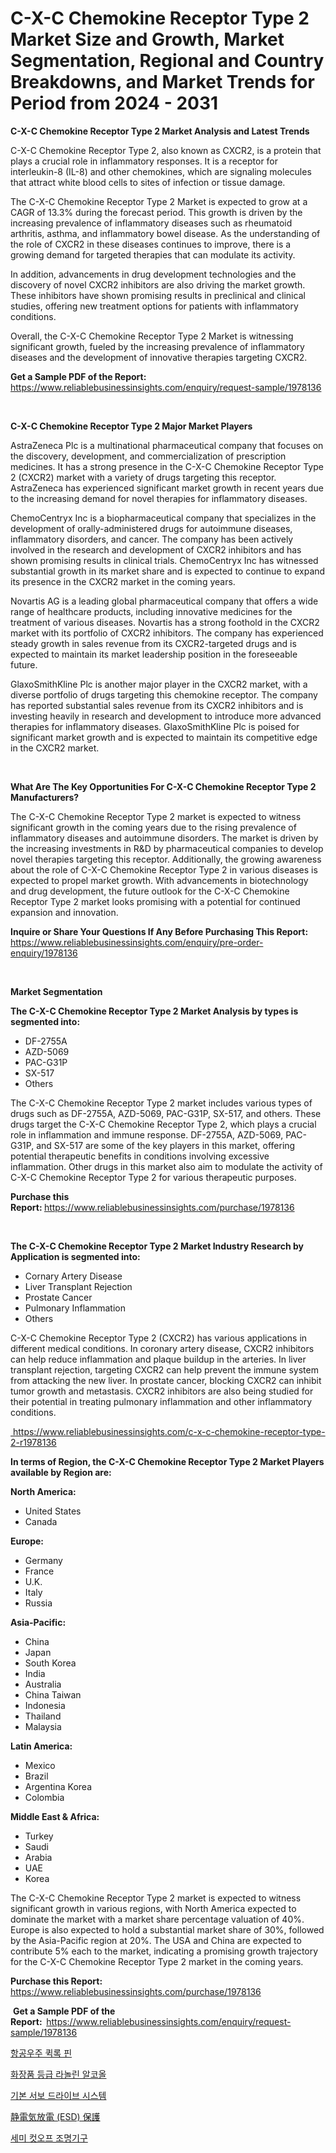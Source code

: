 <p><h1>C-X-C Chemokine Receptor Type 2 Market Size and Growth, Market Segmentation, Regional and Country Breakdowns, and Market Trends for Period from 2024 -  2031</h1></p><p><strong>C-X-C Chemokine Receptor Type 2 Market Analysis and Latest Trends</strong></p>
<p><p>C-X-C Chemokine Receptor Type 2, also known as CXCR2, is a protein that plays a crucial role in inflammatory responses. It is a receptor for interleukin-8 (IL-8) and other chemokines, which are signaling molecules that attract white blood cells to sites of infection or tissue damage.</p><p>The C-X-C Chemokine Receptor Type 2 Market is expected to grow at a CAGR of 13.3% during the forecast period. This growth is driven by the increasing prevalence of inflammatory diseases such as rheumatoid arthritis, asthma, and inflammatory bowel disease. As the understanding of the role of CXCR2 in these diseases continues to improve, there is a growing demand for targeted therapies that can modulate its activity.</p><p>In addition, advancements in drug development technologies and the discovery of novel CXCR2 inhibitors are also driving the market growth. These inhibitors have shown promising results in preclinical and clinical studies, offering new treatment options for patients with inflammatory conditions.</p><p>Overall, the C-X-C Chemokine Receptor Type 2 Market is witnessing significant growth, fueled by the increasing prevalence of inflammatory diseases and the development of innovative therapies targeting CXCR2.</p></p>
<p><strong>Get a Sample PDF of the Report:&nbsp;</strong> <a href="https://www.reliablebusinessinsights.com/enquiry/request-sample/1978136">https://www.reliablebusinessinsights.com/enquiry/request-sample/1978136</a></p>
<p>&nbsp;</p>
<p><strong>C-X-C Chemokine Receptor Type 2 Major Market Players</strong></p>
<p><p>AstraZeneca Plc is a multinational pharmaceutical company that focuses on the discovery, development, and commercialization of prescription medicines. It has a strong presence in the C-X-C Chemokine Receptor Type 2 (CXCR2) market with a variety of drugs targeting this receptor. AstraZeneca has experienced significant market growth in recent years due to the increasing demand for novel therapies for inflammatory diseases.</p><p>ChemoCentryx Inc is a biopharmaceutical company that specializes in the development of orally-administered drugs for autoimmune diseases, inflammatory disorders, and cancer. The company has been actively involved in the research and development of CXCR2 inhibitors and has shown promising results in clinical trials. ChemoCentryx Inc has witnessed substantial growth in its market share and is expected to continue to expand its presence in the CXCR2 market in the coming years.</p><p>Novartis AG is a leading global pharmaceutical company that offers a wide range of healthcare products, including innovative medicines for the treatment of various diseases. Novartis has a strong foothold in the CXCR2 market with its portfolio of CXCR2 inhibitors. The company has experienced steady growth in sales revenue from its CXCR2-targeted drugs and is expected to maintain its market leadership position in the foreseeable future.</p><p>GlaxoSmithKline Plc is another major player in the CXCR2 market, with a diverse portfolio of drugs targeting this chemokine receptor. The company has reported substantial sales revenue from its CXCR2 inhibitors and is investing heavily in research and development to introduce more advanced therapies for inflammatory diseases. GlaxoSmithKline Plc is poised for significant market growth and is expected to maintain its competitive edge in the CXCR2 market.</p></p>
<p>&nbsp;</p>
<p><strong>What Are The Key Opportunities For C-X-C Chemokine Receptor Type 2 Manufacturers?</strong></p>
<p><p>The C-X-C Chemokine Receptor Type 2 market is expected to witness significant growth in the coming years due to the rising prevalence of inflammatory diseases and autoimmune disorders. The market is driven by the increasing investments in R&D by pharmaceutical companies to develop novel therapies targeting this receptor. Additionally, the growing awareness about the role of C-X-C Chemokine Receptor Type 2 in various diseases is expected to propel market growth. With advancements in biotechnology and drug development, the future outlook for the C-X-C Chemokine Receptor Type 2 market looks promising with a potential for continued expansion and innovation.</p></p>
<p><strong>Inquire or Share Your Questions If Any Before Purchasing This Report:</strong> <a href="https://www.reliablebusinessinsights.com/enquiry/pre-order-enquiry/1978136">https://www.reliablebusinessinsights.com/enquiry/pre-order-enquiry/1978136</a></p>
<p>&nbsp;</p>
<p><strong>Market Segmentation</strong></p>
<p><strong>The C-X-C Chemokine Receptor Type 2 Market Analysis by types is segmented into:</strong></p>
<p><ul><li>DF-2755A</li><li>AZD-5069</li><li>PAC-G31P</li><li>SX-517</li><li>Others</li></ul></p>
<p><p>The C-X-C Chemokine Receptor Type 2 market includes various types of drugs such as DF-2755A, AZD-5069, PAC-G31P, SX-517, and others. These drugs target the C-X-C Chemokine Receptor Type 2, which plays a crucial role in inflammation and immune response. DF-2755A, AZD-5069, PAC-G31P, and SX-517 are some of the key players in this market, offering potential therapeutic benefits in conditions involving excessive inflammation. Other drugs in this market also aim to modulate the activity of C-X-C Chemokine Receptor Type 2 for various therapeutic purposes.</p></p>
<p><strong>Purchase this Report:&nbsp;</strong><a href="https://www.reliablebusinessinsights.com/purchase/1978136">https://www.reliablebusinessinsights.com/purchase/1978136</a></p>
<p>&nbsp;</p>
<p><strong>The C-X-C Chemokine Receptor Type 2 Market Industry Research by Application is segmented into:</strong></p>
<p><ul><li>Cornary Artery Disease</li><li>Liver Transplant Rejection</li><li>Prostate Cancer</li><li>Pulmonary Inflammation</li><li>Others</li></ul></p>
<p><p>C-X-C Chemokine Receptor Type 2 (CXCR2) has various applications in different medical conditions. In coronary artery disease, CXCR2 inhibitors can help reduce inflammation and plaque buildup in the arteries. In liver transplant rejection, targeting CXCR2 can help prevent the immune system from attacking the new liver. In prostate cancer, blocking CXCR2 can inhibit tumor growth and metastasis. CXCR2 inhibitors are also being studied for their potential in treating pulmonary inflammation and other inflammatory conditions.</p></p>
<p><a href="https://www.reliablebusinessinsights.com/c-x-c-chemokine-receptor-type-2-r1978136">&nbsp;https://www.reliablebusinessinsights.com/c-x-c-chemokine-receptor-type-2-r1978136</a></p>
<p><strong>In terms of Region, the C-X-C Chemokine Receptor Type 2 Market Players available by Region are:</strong></p>
<p>
    <p> <strong> North America: </strong>
        <ul>
            <li>United States</li>
            <li>Canada</li>
        </ul>
        </p> 
    <p> <strong> Europe: </strong>
        <ul>
            <li>Germany</li>
            <li>France</li>
            <li>U.K.</li>
            <li>Italy</li>
            <li>Russia</li>
        </ul>
        </p> 
    <p> <strong> Asia-Pacific: </strong>
        <ul>
            <li>China</li>
            <li>Japan</li>
            <li>South Korea</li>
            <li>India</li>
            <li>Australia</li>
            <li>China Taiwan</li>
            <li>Indonesia</li>
            <li>Thailand</li>
            <li>Malaysia</li>
        </ul>
        </p> 
    <p> <strong> Latin America: </strong>
        <ul>
            <li>Mexico</li>
            <li>Brazil</li>
            <li>Argentina Korea</li>
            <li>Colombia</li>
        </ul>
        </p> 
    <p> <strong> Middle East & Africa: </strong>
        <ul>
            <li>Turkey</li>
            <li>Saudi</li>
            <li>Arabia</li>
            <li>UAE</li>
            <li>Korea</li>
        </ul>
    </p>
    </p>
<p><p>The C-X-C Chemokine Receptor Type 2 market is expected to witness significant growth in various regions, with North America expected to dominate the market with a market share percentage valuation of 40%. Europe is also expected to hold a substantial market share of 30%, followed by the Asia-Pacific region at 20%. The USA and China are expected to contribute 5% each to the market, indicating a promising growth trajectory for the C-X-C Chemokine Receptor Type 2 market in the coming years.</p></p>
<p><strong>Purchase this Report: </strong><a href="https://www.reliablebusinessinsights.com/purchase/1978136">https://www.reliablebusinessinsights.com/purchase/1978136</a></p>
<p>&nbsp;<strong>Get a Sample PDF of the Report:&nbsp;&nbsp;</strong><a href="https://www.reliablebusinessinsights.com/enquiry/request-sample/1978136">https://www.reliablebusinessinsights.com/enquiry/request-sample/1978136</a></p>
<p><strong></strong></p>
<p><p><a href="https://github.com/DavidRobb19/Market-Research-Report-List-1/blob/main/7283496125106.md">항공우주 퀵록 핀</a></p><p><a href="https://github.com/Penelolack456456/Market-Research-Report-List-2/blob/main/8708363122192.md">화장품 등급 라놀린 알코올</a></p><p><a href="https://medium.com/@dannellburge39/%EA%B8%B0%EB%B3%B8-%EC%84%9C%EB%B3%B4-%EB%93%9C%EB%9D%BC%EC%9D%B4%EB%B8%8C-%EC%8B%9C%EC%8A%A4%ED%85%9C-%EC%8B%9C%EC%9E%A5-%EC%A0%90%EC%9C%A0%EC%9C%A8-%EB%B0%8F-%EC%8B%9C%EC%9E%A5-%EB%B6%84%EC%84%9D-%EC%84%B1%EC%9E%A5-%EB%8F%99%ED%96%A5-%EB%B0%8F-%EC%98%88%EC%B8%A1-2024%EB%85%84-2031%EB%85%84-%EC%9D%84%EC%9C%84%ED%95%9C-%EA%B8%B0%EA%B0%84-8b89073d98f9">기본 서보 드라이브 시스템</a></p><p><a href="https://medium.com/@hornbakerbarbara/%E9%9D%99%E9%9B%BB%E6%94%BE%E9%9B%BB-esd-%E4%BF%9D%E8%AD%B7%E5%B8%82%E5%A0%B4%E3%81%B8%E3%81%AE%E6%B7%B1%E3%81%84%E6%8E%A2%E7%A9%B6-%E3%83%88%E3%83%AC%E3%83%B3%E3%83%89-%E5%B8%82%E5%A0%B4%E3%82%BB%E3%82%B0%E3%83%A1%E3%83%B3%E3%83%86%E3%83%BC%E3%82%B7%E3%83%A7%E3%83%B3-%E7%AB%B6%E4%BA%89%E5%88%86%E6%9E%90-f232a1fad828">静電気放電 (ESD) 保護</a></p><p><a href="https://medium.com/@edaunhshhs/%EC%84%B8%EB%AF%B8%EC%BB%B7%EC%98%A4%ED%94%84-%EC%A1%B0%EB%AA%85%EA%B8%B0%EA%B5%AC-%EC%82%B0%EC%97%85%EC%97%90-%EB%8C%80%ED%95%9C-%ED%86%B5%EC%B0%B0-%EC%8B%9C%EC%9E%A5-%EC%9E%AC%EC%A0%95-%EC%83%81%ED%83%9C-%EC%8B%9C%EC%9E%A5-%EA%B7%9C%EB%AA%A8-%EB%B0%8F-2031%EB%85%84%EA%B9%8C%EC%A7%80%EC%9D%98-%EC%88%98%EC%9D%B5-%EB%B6%84%EC%84%9D-fc512e64ed69">세미 컷오프 조명기구</a></p></p>